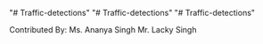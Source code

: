 "# Traffic-detections" 
"# Traffic-detections" 
"# Traffic-detections" 

Contributed By: Ms. Ananya Singh
                Mr. Lacky Singh
